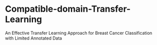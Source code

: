 # Compatible-domain-Transfer-Learning
An Effective Transfer Learning Approach for Breast Cancer Classification with Limited Annotated Data
